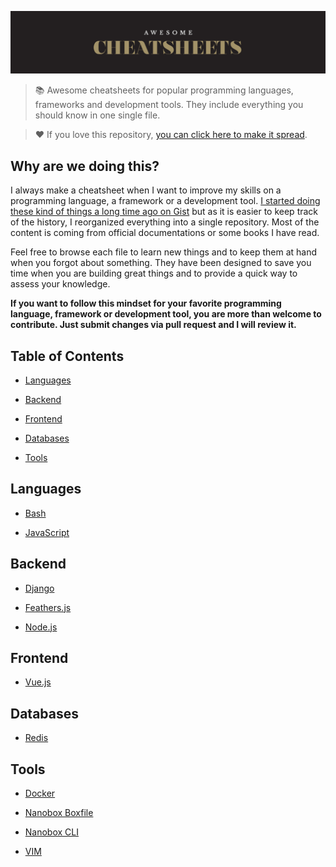 ![AWESOME CHEATSHEETS LOgO](_images/awesome_cheatsheets_logo@2x.png)

> 📚 Awesome cheatsheets for popular programming languages, frameworks and development tools. They include everything you should know in one single file.

> ❤️ If you love this repository, [you can click here to make it spread](https://ctt.ec/PHba4).


## Why are we doing this?

I always make a cheatsheet when I want to improve my skills on a programming language, a framework or a development tool. [I started doing these kind of things a long time ago on Gist](https://gist.github.com/LeCoupa) but as it is easier to keep track of the history, I reorganized everything into a single repository. Most of the content is coming from official documentations or some books I have read.

Feel free to browse each file to learn new things and to keep them at hand when you forgot about something. They have been designed to save you time when you are building great things and to provide a quick way to assess your knowledge.

**If you want to follow this mindset for your favorite programming language, framework or development tool, you are more than welcome to contribute. Just submit changes via pull request and I will review it.**


## Table of Contents

- [Languages](#languages)

- [Backend](#backend)

- [Frontend](#frontend)

- [Databases](#databases)

- [Tools](#tools)


## Languages

- [Bash](languages/bash.sh)

- [JavaScript](languages/javascript.js)


## Backend

- [Django](backend/django.py)

- [Feathers.js](backend/feathers.js)

- [Node.js](backend/node.js)


## Frontend

- [Vue.js](frontend/vue.js)


## Databases

- [Redis](databases/redis.sh)


## Tools

- [Docker](tools/docker.sh)

- [Nanobox Boxfile](tools/nanobox_boxfile.yml)

- [Nanobox CLI](tools/nanobox_cli.sh)

- [VIM](tools/vim.txt)
